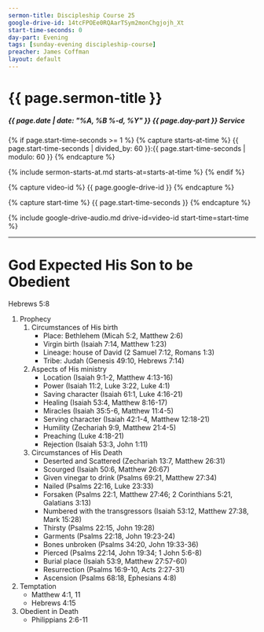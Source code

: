 ```yaml
---
sermon-title: Discipleship Course 25
google-drive-id: 14tcFPOEe0RQAarTSym2monChgjojh_Xt
start-time-seconds: 0
day-part: Evening
tags: [sunday-evening discipleship-course]
preacher: James Coffman
layout: default
---
```


# {{ page.sermon-title }}

##### {{ page.date | date: "%A, %B %-d, %Y" }} {{ page.day-part }} Service

{% if page.start-time-seconds >= 1 %}
{% capture starts-at-time %}
{{ page.start-time-seconds | divided_by: 60 }}:{{ page.start-time-seconds | modulo: 60 }}
{% endcapture %}

{% include sermon-starts-at.md starts-at=starts-at-time %}
{% endif %}

{% capture video-id %}
{{ page.google-drive-id }}
{% endcapture %}

{% capture start-time %}
{{ page.start-time-seconds }}
{% endcapture %}

{% include google-drive-audio.md drive-id=video-id start-time=start-time %}

***

# God Expected His Son to be Obedient

Hebrews 5:8

1. Prophecy
    1. Circumstances of His birth
        - Place: Bethlehem (Micah 5:2, Matthew 2:6)
        - Virgin birth (Isaiah 7:14, Matthew 1:23)
        - Lineage: house of David (2 Samuel 7:12, Romans 1:3)
        - Tribe: Judah (Genesis 49:10, Hebrews 7:14)
    2. Aspects of His ministry
        - Location (Isaiah 9:1-2, Matthew 4:13-16)
        - Power (Isaiah 11:2, Luke 3:22, Luke 4:1)
        - Saving character (Isaiah 61:1, Luke 4:16-21)
        - Healing (Isaiah 53:4, Matthew 8:16-17)
        - Miracles (Isaiah 35:5-6, Matthew 11:4-5)
        - Serving character (Isaiah 42:1-4, Matthew 12:18-21)
        - Humility (Zechariah 9:9, Matthew 21:4-5)
        - Preaching (Luke 4:18-21)
        - Rejection (Isaiah 53:3, John 1:11)
    3. Circumstances of His Death
        - Deserted and Scattered (Zechariah 13:7, Matthew 26:31)
        - Scourged (Isaiah 50:6, Matthew 26:67)
        - Given vinegar to drink (Psalms 69:21, Matthew 27:34)
        - Nailed (Psalms 22:16, Luke 23:33)
        - Forsaken (Psalms 22:1, Matthew 27:46; 2 Corinthians 5:21, Galatians 3:13)
        - Numbered with the transgressors (Isaiah 53:12, Matthew 27:38, Mark 15:28)
        - Thirsty (Psalms 22:15, John 19:28)
        - Garments (Psalms 22:18, John 19:23-24)
        - Bones unbroken (Psalms 34:20, John 19:33-36)
        - Pierced (Psalms 22:14, John 19:34; 1 John 5:6-8)
        - Burial place (Isaiah 53:9, Matthew 27:57-60)
        - Resurrection (Psalms 16:9-10, Acts 2:27-31)
        - Ascension (Psalms 68:18, Ephesians 4:8)
2. Temptation
    - Matthew 4:1, 11
    - Hebrews 4:15
3. Obedient in Death
    - Philippians 2:6-11